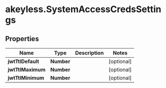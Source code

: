 # akeyless.SystemAccessCredsSettings

## Properties

Name | Type | Description | Notes
------------ | ------------- | ------------- | -------------
**jwtTtlDefault** | **Number** |  | [optional] 
**jwtTtlMaximum** | **Number** |  | [optional] 
**jwtTtlMinimum** | **Number** |  | [optional] 


